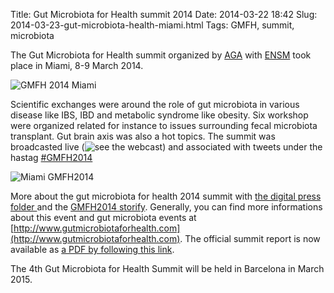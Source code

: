 Title: Gut Microbiota for Health summit 2014
Date: 2014-03-22 18:42
Slug: 2014-03-23-gut-microbiota-health-miami.html
Tags: GMFH, summit, microbiota

The Gut Microbiota for Health summit organized by
[AGA](https://www.gastro.org/) with [ENSM](http://esnm.eu/) took place in Miami, 8-9 March 2014. 

![GMFH 2014 Miami](http://summit-registration.gutmicrobiotaforhealth.com/images/bandeau-2014-avec-sponsors-v2.png)

Scientific exchanges were around the role of gut microbiota in various disease like IBS, IBD and metabolic syndrome like obesity. Six workshop were organized related for instance to issues surrounding fecal microbiota transplant. Gut brain axis was also a hot topics.
The summit was broadcasted live (![see the webcast](http://www.gutmicrobiotaforhealth.com/gmfh2014-webcast-5829)) and associated with tweets under the hastag [#GMFH2014](https://twitter.com/search?q=%23gmfh2014)

![Miami GMFH2014](http://img.pikchur.com/pic_ae05_l.jpg)

More about the gut microbiota for health 2014 summit with [the digital press folder ](http://www.gutmicrobiotaforhealth.com/digital-press-folder-5639) and the [GMFH2014 storify](http://www.gutmicrobiotaforhealth.com/gmfh2014-storify-part-1-3-3-5726). Generally, you can find more informations about this event and gut microbiota events at [http://www.gutmicrobiotaforhealth.com](http://www.gutmicrobiotaforhealth.com).
The official summit report is now available as [a PDF by following this link](http://www.gutmicrobiotaforhealth.com/wp-content/uploads/2014/05/Summit_Report_2014_v10_fin.pdf).


The 4th Gut Microbiota for Health Summit will be held in Barcelona in March 2015. 
